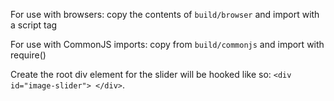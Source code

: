For use with browsers: copy the contents of `build/browser` and import with a script tag  

For use with CommonJS imports: copy from  `build/commonjs` and import with require()

Create the root div element for the slider will be hooked like so: `<div id="image-slider"> </div>`.
    
